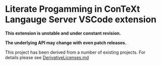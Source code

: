 # Literate Progamming in ConTeXt Langauge Server VSCode extension

**This extension is unstable and under constant revision.**

**The underlying API may change with even patch releases.**

This project has been derived from a number of existing projects. For details
please see [DerivativeLicenses.md](DerivativeLicenses.md)
